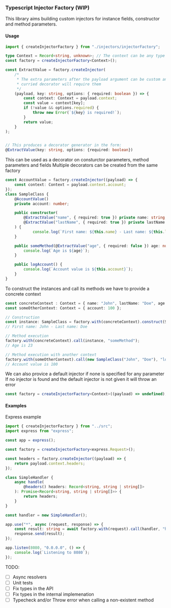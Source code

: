 ### Typescript Injector Factory (WIP)

This library aims building custom injectors for instance fields,
constructor and method parameters.

#### Usage

```typescript
import { createInjectorFactory } from "./injectors/injectorFactory";

type Context = Record<string, unknown>; // The context can be any type
const factory = createInjectorFactory<Context>();

const ExtractValue = factory.createInjector(
	/*
	 * The extra parameters after the payload argument can be custom and the resulting
	 * curried decorator will require them
	 */
	(payload, key: string, options: { required: boolean }) => {
		const context: Context = payload.context;
		const value = context[key];
		if (!value && options.required) {
			throw new Error(`${key} is required!`);
		}
		return value;
	}
);


// This produces a decorator generator in the form:
@ExtractValue(key: string, options: {required: boolean})
```

This can be used as a decorator on consturctor parameters,
method parameters and fields
Multiple decorators can be created from the same factory

```typescript
const AccountValue = factory.createInjector((payload) => {
	const context: Context = payload.context.account;
});
class SampleClass {
	@AccountValue()
	private account: number;

	public constructor(
		@ExtractValue("name", { required: true }) private name: string,
		@ExtractValue("lastName", { required: true }) private lastName: string
	) {
			console.log(`First name: ${this.name} - Last name: ${this.lastName}`):
	}

	public someMethod(@ExtractValue("age", { required: false }) age: number) {
		console.log(`Age is ${age}`);
	}

	public logAccount() {
		console.log(`Account value is ${this.account}`);
	}
}
```

To construct the instances and call its methods we have to provide a concrete context

```typescript
const concreteContext : Context = { name: "John", lastName: "Doe", age: 23, ... };
const someOtherContext: Context = { account: 100 };

// Construction
const instance: SampleClass = factory.with(concreteContext).construct(SampleClass);
// First name: John - Last name: Doe

// Method execution
factory.with(concreteContext).call(instance, "someMethod");
// Age is 23

// Method execution with another context
factory.with(someOtherContext).call(new SampleClass("John", "Doe"), "logAcount");
// Account value is 100
```

We can also provice a default injector if none is specified for any parameter
If no injector is found and the default injector is not given it will throw an error

```typescript
const factory = createInjectorFactory<Context>((payload) => undefined);
```

#### Examples

Express example

```typescript
import { createInjectorFactory } from "../src";
import express from "express";

const app = express();

const factory = createInjectorFactory<express.Request>();

const headers = factory.createInjector((payload) => {
	return payload.context.headers;
});

class SimpleHandler {
	async handle(
		@headers() headers: Record<string, string | string[]>
	): Promise<Record<string, string | string[]>> {
		return headers;
	}
}

const handler = new SimpleHandler();

app.use("*", async (request, response) => {
	const result: string = await factory.with(request).call(handler, "handle");
	response.send(result);
});

app.listen(8080, "0.0.0.0", () => {
	console.log(`Listening to 8080`);
});
```

TODO:

-   [ ] Async resolvers
-   [ ] Unit tests
-   [ ] Fix types in the API
-   [ ] Fix types in the internal implemenation
-   [ ] Typecheck and/or Throw error when calling a non-existent method

